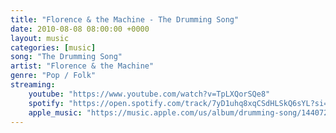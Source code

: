 ```yaml
---
title: "Florence & the Machine - The Drumming Song"
date: 2010-08-08 08:00:00 +0000
layout: music
categories: [music]
song: "The Drumming Song"
artist: "Florence & the Machine"
genre: "Pop / Folk"
streaming: 
    youtube: "https://www.youtube.com/watch?v=TpLXQorSQe8"
    spotify: "https://open.spotify.com/track/7yD1uhq8xqCSdHLSkQ6sYL?si=025c3c85603641b2"
    apple_music: "https://music.apple.com/us/album/drumming-song/1440729743?i=1440729754"
---
```

